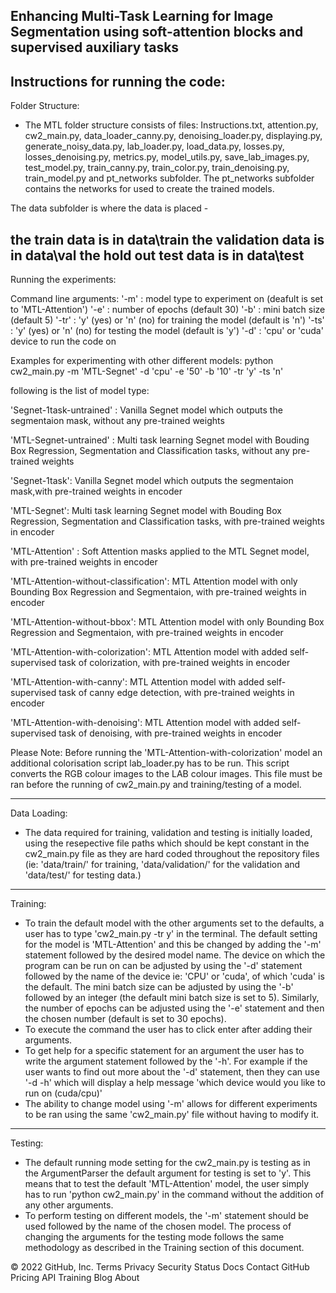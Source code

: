 ## Enhancing Multi-Task Learning for Image Segmentation using soft-attention blocks and supervised auxiliary tasks 

Instructions for running the code:
------------------------------------------------------------
Folder Structure:

- The MTL folder structure consists of files: Instructions.txt, attention.py, cw2_main.py,
data_loader_canny.py, denoising_loader.py, displaying.py, generate_noisy_data.py, lab_loader.py,
load_data.py, losses.py, losses_denoising.py, metrics.py, model_utils.py, save_lab_images.py,
test_model.py, train_canny.py, train_color.py, train_denoising.py, train_model.py and pt_networks
subfolder. 
The pt_networks subfolder contains the networks for used to create the trained models.

The data subfolder is where the data is placed - 

the train data is in data\train
the validation data is in data\val
the hold out test data is in data\test
----------------------------------------------------------------------------------------------
Running the experiments:

Command line arguments:
'-m'  : model type to experiment on (deafult is set to 'MTL-Attention')
'-e'  : number of epochs (default 30)
'-b'  : mini batch size (default 5)
'-tr' : 'y' (yes) or 'n' (no) for training the model (default is 'n')
'-ts' : 'y' (yes) or 'n' (no) for testing the model (default is 'y')
'-d'  : 'cpu' or 'cuda' device to run the code on

Examples for experimenting with other different models:
python cw2_main.py -m 'MTL-Segnet' -d 'cpu' -e '50' -b '10' -tr 'y' -ts 'n'

following is the list of model type:

'Segnet-1task-untrained' : Vanilla Segnet model which outputs the segmentaion mask, without any pre-trained weights

'MTL-Segnet-untrained' : Multi task learning Segnet model with Bouding Box Regression, Segmentation and Classification tasks, without any pre-trained weights

'Segnet-1task': Vanilla Segnet model which outputs the segmentaion mask,with pre-trained weights in encoder

'MTL-Segnet': Multi task learning Segnet model with Bouding Box Regression, Segmentation and Classification tasks, with pre-trained weights in encoder

'MTL-Attention' : Soft Attention masks applied to the MTL Segnet model, with pre-trained weights in encoder

'MTL-Attention-without-classification': MTL Attention model with only Bounding Box Regression and Segmentaion, with pre-trained weights in encoder

'MTL-Attention-without-bbox': MTL Attention model with only Bounding Box Regression and Segmentaion, with pre-trained weights in encoder

'MTL-Attention-with-colorization': MTL Attention model with added self-supervised task of colorization, with pre-trained weights in encoder

'MTL-Attention-with-canny': MTL Attention model with added self-supervised task of canny edge detection, with pre-trained weights in encoder

'MTL-Attention-with-denoising': MTL Attention model with added self-supervised task of denoising, with pre-trained weights in encoder

Please Note: Before running the 'MTL-Attention-with-colorization' model an additional colorisation script lab_loader.py has to be run. This script converts the RGB colour images to the LAB colour images. This file must be ran before the running of cw2_main.py and training/testing of a model.  



--------------------------------------------------------------------------------------------------------------
Data Loading: 

- The data required for training, validation and testing is initially loaded, using the resepective file paths
which should be kept constant in the cw2_main.py file as they are hard coded throughout the repository
files (ie: 'data/train/' for training, 'data/validation/' for the validation and 'data/test/' for testing data.)

---------------------------------------------------------------------------------------------------------------
Training:

- To train the default model with the other arguments set to the defaults, a user has to type 
'cw2_main.py -tr y' in the terminal. The default setting for the model is 'MTL-Attention' and this
be changed by adding the '-m' statement followed by the desired model name. The device on which the
program can be run on can be adjusted by using the '-d' statement followed by the name of the device
ie: 'CPU' or 'cuda', of which 'cuda' is the default. The mini batch size can be adjusted by using the 
'-b' followed by an integer (the default mini batch size is set to 5). Similarly, the number of epochs can 
be adjusted using the '-e' statement and then the chosen number (default is set to 30 epochs). 
- To execute the command the user has to click enter after adding their arguments. 
- To get help for a specific statement for an argument the user has to write the argument statement
followed by the '-h'. For example if the user wants to find out more about the '-d' statement, then 
they can use '-d -h' which will display a help message 'which device would you like to run on (cuda/cpu)'
- The ability to change model using '-m' allows for different experiments to be ran using the same
'cw2_main.py' file without having to modify it.

---------------------------------------------------------------------------------------------------------
Testing:

- The default running mode setting for the cw2_main.py is testing as in the ArgumentParser the default
argument for testing is set to 'y'. This means that to test the default 'MTL-Attention' model, the user
simply has to run 'python cw2_main.py' in the command without the addition of any other arguments.
- To perform testing on different models, the '-m' statement should be used followed by the name of the
chosen model. The process of changing the arguments for the testing mode follows the same methodology 
as described in the Training section of this document. 
 
















© 2022 GitHub, Inc.
Terms
Privacy
Security
Status
Docs
Contact GitHub
Pricing
API
Training
Blog
About

